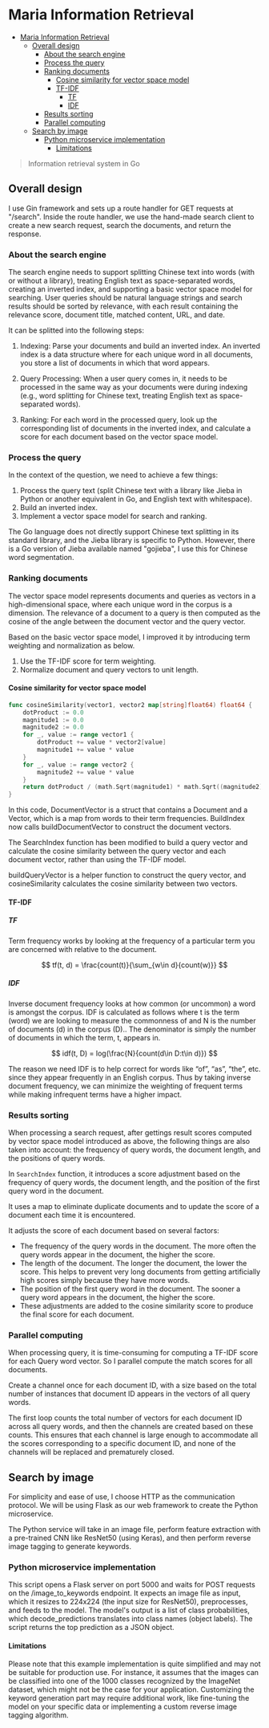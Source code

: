 # Maria Information Retrieval

- [Maria Information Retrieval](#maria-information-retrieval)
  - [Overall design](#overall-design)
    - [About the search engine](#about-the-search-engine)
    - [Process the query](#process-the-query)
    - [Ranking documents](#ranking-documents)
      - [Cosine similarity for vector space model](#cosine-similarity-for-vector-space-model)
      - [TF-IDF](#tf-idf)
        - [TF](#tf)
        - [IDF](#idf)
    - [Results sorting](#results-sorting)
    - [Parallel computing](#parallel-computing)
  - [Search by image](#search-by-image)
    - [Python microservice implementation](#python-microservice-implementation)
      - [Limitations](#limitations)

> Information retrieval system in Go

## Overall design

I use Gin framework and sets up a route handler for GET requests at "/search".
Inside the route handler, we use the hand-made search client to create a new
search request, search the documents, and return the response.

### About the search engine

The search engine needs to support splitting Chinese text into words (with or
without a library), treating English text as space-separated words, creating an
inverted index, and supporting a basic vector space model for searching. User
queries should be natural language strings and search results should be sorted
by relevance, with each result containing the relevance score, document title,
matched content, URL, and date.

It can be splitted into the following steps:

1. Indexing: Parse your documents and build an inverted index. An inverted index is a data structure where for each unique word in all documents, you store a list of documents in which that word appears.

2. Query Processing: When a user query comes in, it needs to be processed in the same way as your documents were during indexing (e.g., word splitting for Chinese text, treating English text as space-separated words).

3. Ranking: For each word in the processed query, look up the corresponding list
   of documents in the inverted index, and calculate a score for each document
   based on the vector space model.

### Process the query

In the context of the question, we need to achieve a few things:

1. Process the query text (split Chinese text with a library like Jieba in Python or another equivalent in Go, and English text with whitespace).
2. Build an inverted index.
3. Implement a vector space model for search and ranking.

The Go language does not directly support Chinese text splitting in its standard
library, and the Jieba library is specific to Python. However, there is a Go
version of Jieba available named "gojieba", I use this for Chinese word
segmentation.

### Ranking documents

The vector space model represents documents and queries as vectors in a high-dimensional space, where each unique word in the corpus is a dimension. The relevance of a document to a query is then computed as the cosine of the angle between the document vector and the query vector.

Based on the basic vector space model, I improved it by introducing term
weighting and normalization as below.

1. Use the TF-IDF score for term weighting.
2. Normalize document and query vectors to unit length.

#### Cosine similarity for vector space model

```go
func cosineSimilarity(vector1, vector2 map[string]float64) float64 {
	dotProduct := 0.0
	magnitude1 := 0.0
	magnitude2 := 0.0
	for _, value := range vector1 {
		dotProduct += value * vector2[value]
		magnitude1 += value * value
	}
	for _, value := range vector2 {
		magnitude2 += value * value
	}
	return dotProduct / (math.Sqrt(magnitude1) * math.Sqrt((magnitude2)))
}
```

In this code, DocumentVector is a struct that contains a Document and a Vector, which is a map from words to their term frequencies. BuildIndex now calls buildDocumentVector to construct the document vectors.

The SearchIndex function has been modified to build a query vector and calculate the cosine similarity between the query vector and each document vector, rather than using the TF-IDF model.

buildQueryVector is a helper function to construct the query vector, and
cosineSimilarity calculates the cosine similarity between two vectors.

#### TF-IDF

##### TF

Term frequency works by looking at the frequency of a particular term you are concerned with relative to the document.

$$
tf(t, d) = \frac{count(t)}{\sum_{w\in d}{count(w)}}
$$

##### IDF

Inverse document frequency looks at how common (or uncommon) a word is amongst the corpus. IDF is calculated as follows where t is the term (word) we are looking to measure the commonness of and N is the number of documents (d) in the corpus (D).. The denominator is simply the number of documents in which the term, t, appears in.

$$
idf(t, D) = log(\frac{N}{count(d\in D:t\in d)})
$$

The reason we need IDF is to help correct for words like “of”, “as”, “the”, etc. since they appear frequently in an English corpus. Thus by taking inverse document frequency, we can minimize the weighting of frequent terms while making infrequent terms have a higher impact.

### Results sorting

When processing a search request, after gettings result scores computed by
vector space model introduced as above, the following things are also taken into
account: the frequency of query words, the document length, and the positions of query words.

In `SearchIndex` function, it introduces a score adjustment based on the
frequency of query words, the document length, and the position of the first
query word in the document.

It uses a map to eliminate duplicate documents and to update the score of a
document each time it is encountered.

It adjusts the score of each document based on several factors:

- The frequency of the query words in the document. The more often the query words appear in the document, the higher the score.
- The length of the document. The longer the document, the lower the score. This helps to prevent very long documents from getting artificially high scores simply because they have more words.
- The position of the first query word in the document. The sooner a query word appears in the document, the higher the score.
- These adjustments are added to the cosine similarity score to produce the final score for each document.

### Parallel computing

When processing query, it is time-consuming for computing a TF-IDF score for
each Query word vector. So I parallel compute the match scores for all
documents.

Create a channel once for each document ID, with a size based on the total
number of instances that document ID appears in the vectors of all query words.

The first loop counts the total number of vectors for each document ID across
all query words, and then the channels are created based on these counts. This
ensures that each channel is large enough to accommodate all the scores
corresponding to a specific document ID, and none of the channels will be
replaced and prematurely closed.

## Search by image

For simplicity and ease of use, I choose HTTP as the communication protocol. We will be using Flask as our web framework to create the Python microservice.

The Python service will take in an image file, perform feature extraction with a pre-trained CNN like ResNet50 (using Keras), and then perform reverse image tagging to generate keywords.

### Python microservice implementation

This script opens a Flask server on port 5000 and waits for POST requests on the /image_to_keywords endpoint. It expects an image file as input, which it resizes to 224x224 (the input size for ResNet50), preprocesses, and feeds to the model. The model's output is a list of class probabilities, which decode_predictions translates into class names (object labels). The script returns the top prediction as a JSON object.

#### Limitations

Please note that this example implementation is quite simplified and may not be suitable for production use. For instance, it assumes that the images can be classified into one of the 1000 classes recognized by the ImageNet dataset, which might not be the case for your application. Customizing the keyword generation part may require additional work, like fine-tuning the model on your specific data or implementing a custom reverse image tagging algorithm.
